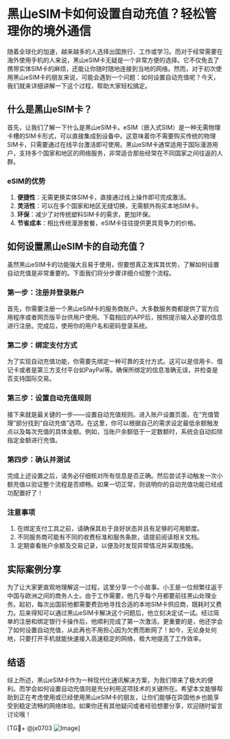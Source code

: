 # 黑山eSIM卡如何设置自动充值？轻松管理你的境外通信

随着全球化的加速，越来越多的人选择出国旅行、工作或学习。而对于经常需要在海外使用手机的人来说，黑山eSIM卡无疑是一个非常方便的选择。它不仅免去了携带实体SIM卡的麻烦，还能让你随时随地连接到当地的网络。然而，对于初次使用黑山eSIM卡的朋友来说，可能会遇到一个问题：如何设置自动充值呢？今天，我们就来详细讲解一下这个过程，帮助大家轻松搞定。

## 什么是黑山eSIM卡？

首先，让我们了解一下什么是黑山eSIM卡。eSIM（嵌入式SIM）是一种无需物理卡槽的SIM卡形式，可以直接集成到设备中。这意味着你不需要购买传统的物理SIM卡，只需要通过在线平台激活即可使用。黑山eSIM卡通常适用于国际漫游用户，支持多个国家和地区的网络服务，非常适合那些经常在不同国家之间往返的人群。

### eSIM的优势

1. **便捷性**：无需更换实体SIM卡，直接通过线上操作即可完成激活。
2. **灵活性**：可以在多个国家和地区无缝切换，无需额外购买本地SIM卡。
3. **环保**：减少了对传统塑料SIM卡的需求，更加环保。
4. **节省成本**：相比传统漫游套餐，eSIM卡往往提供更具竞争力的价格。

## 如何设置黑山eSIM卡的自动充值？

虽然黑山eSIM卡的功能强大且易于使用，但要想真正发挥其优势，了解如何设置自动充值是非常重要的。下面我们将分步骤详细介绍整个流程。

### 第一步：注册并登录账户

首先，你需要注册一个黑山eSIM卡的服务商账户。大多数服务商都提供了官方应用程序或者网页版平台供用户使用。下载相应的APP后，按照提示输入必要的信息进行注册。完成后，使用你的用户名和密码登录系统。

### 第二步：绑定支付方式

为了实现自动充值功能，你需要先绑定一种可靠的支付方式。这可以是信用卡、借记卡或者是第三方支付平台如PayPal等。确保所绑定的信息准确无误，并检查是否支持国际交易。

### 第三步：设置自动充值规则

接下来就是最关键的一步——设置自动充值规则。进入账户设置页面，在“充值管理”部分找到“自动充值”选项。在这里，你可以根据自己的需求设定最低余额触发点以及每次充值的具体金额。例如，当账户余额低于一定数额时，系统会自动扣除指定金额进行充值。

### 第四步：确认并测试

完成上述设置之后，请务必仔细核对所有信息是否正确。然后尝试手动触发一次小额充值以验证整个流程是否顺畅。如果一切正常，则说明你的自动充值功能已经成功配置好了！

### 注意事项

1. 在绑定支付工具之前，请确保其处于良好状态并且有足够的可用额度。
2. 不同服务商可能有不同的收费标准和服务条款，请提前阅读相关文档。
3. 定期查看账户余额及交易记录，以便及时发现异常情况并采取措施。

## 实际案例分享

为了让大家更直观地理解这一过程，这里分享一个小故事。小王是一位频繁往返于中国与欧洲之间的商务人士。由于工作需要，他几乎每个月都要前往黑山处理业务。起初，每次出国前他都需要费劲地寻找合适的本地SIM卡供应商，既耗时又费力。后来得知可以通过黑山eSIM卡解决这个问题后，他立刻决定试一试。经过简单的注册和绑定银行卡操作后，他顺利完成了第一次激活。更重要的是，他还学会了如何设置自动充值，从此再也不用担心因为欠费而断网了！如今，无论身处何地，只要打开手机就能快速接入高速稳定的网络，极大地提高了工作效率。

## 结语

综上所述，黑山eSIM卡作为一种现代化通讯解决方案，为我们带来了极大的便利。而学会如何设置自动充值则是充分利用这项技术的关键所在。希望本文能够帮助到正在考虑使用或已经使用黑山eSIM卡的朋友，让你们能够在异国他乡也能享受到稳定流畅的网络体验。如果你还有其他疑问或者经验想要分享，欢迎随时留言讨论哦！

[TG💪+ @jx0703 ![Image](https://github.com/user-attachments/assets/dbca1d08-cadb-493c-b0ec-ad6f7a83f270)]